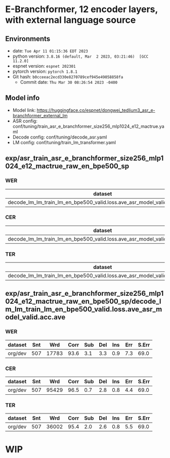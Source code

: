 # E-Branchformer, 12 encoder layers, with external language source


## Environments
- date: `Tue Apr 11 01:15:36 EDT 2023`
- python version: `3.8.16 (default, Mar  2 2023, 03:21:46)  [GCC 11.2.0]`
- espnet version: `espnet 202301`
- pytorch version: `pytorch 1.8.1`
- Git hash: `b0cceeac2ecd330e8270789cef945e49058858fa`
  - Commit date: `Thu Mar 30 08:26:54 2023 -0400`


## Model info
- Model link: https://huggingface.co/espnet/dongwei_tedlium3_asr_e-branchformer_external_lm
- ASR config: conf/tuning/train_asr_e_branchformer_size256_mlp1024_e12_mactrue.yaml
- Decode config: conf/tuning/decode_asr.yaml
- LM config: conf/tuning/train_lm_transformer.yaml


## exp/asr_train_asr_e_branchformer_size256_mlp1024_e12_mactrue_raw_en_bpe500_sp
### WER

|dataset|Snt|Wrd|Corr|Sub|Del|Ins|Err|S.Err|
|---|---|---|---|---|---|---|---|---|
|decode_lm_lm_train_lm_en_bpe500_valid.loss.ave_asr_model_valid.acc.ave/test|1155|27500|94.2|2.5|3.3|0.6|6.4|59.2|

### CER

|dataset|Snt|Wrd|Corr|Sub|Del|Ins|Err|S.Err|
|---|---|---|---|---|---|---|---|---|
|decode_lm_lm_train_lm_en_bpe500_valid.loss.ave_asr_model_valid.acc.ave/test|1155|145066|96.8|0.5|2.7|0.6|3.8|59.2|

### TER

|dataset|Snt|Wrd|Corr|Sub|Del|Ins|Err|S.Err|
|---|---|---|---|---|---|---|---|---|
|decode_lm_lm_train_lm_en_bpe500_valid.loss.ave_asr_model_valid.acc.ave/test|1155|54206|95.8|1.6|2.6|0.5|4.7|59.2|

## exp/asr_train_asr_e_branchformer_size256_mlp1024_e12_mactrue_raw_en_bpe500_sp/decode_lm_lm_train_lm_en_bpe500_valid.loss.ave_asr_model_valid.acc.ave
### WER

|dataset|Snt|Wrd|Corr|Sub|Del|Ins|Err|S.Err|
|---|---|---|---|---|---|---|---|---|
|org/dev|507|17783|93.6|3.1|3.3|0.9|7.3|69.0|

### CER

|dataset|Snt|Wrd|Corr|Sub|Del|Ins|Err|S.Err|
|---|---|---|---|---|---|---|---|---|
|org/dev|507|95429|96.5|0.7|2.8|0.8|4.4|69.0|

### TER

|dataset|Snt|Wrd|Corr|Sub|Del|Ins|Err|S.Err|
|---|---|---|---|---|---|---|---|---|
|org/dev|507|36002|95.4|2.0|2.6|0.8|5.5|69.0|




# WIP